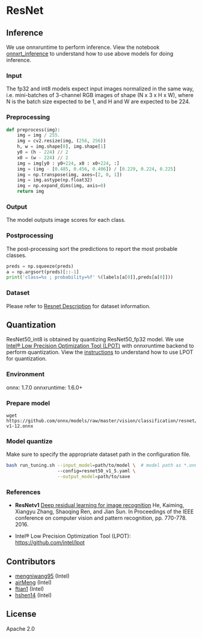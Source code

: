 <!--- SPDX-License-Identifier: Apache-2.0 -->

# ResNet

## Inference
We use onnxruntime to perform inference. View the notebook [onnxrt_inference](../../onnxrt_inference.ipynb) to understand how to use above models for doing inference.

### Input
The fp32 and int8 models expect input images normalized in the same way, i.e. mini-batches of 3-channel RGB images of shape (N x 3 x H x W), where N is the batch size expected to be 1, and H and W are expected to be 224.

### Preprocessing
```python
def preprocess(img):
    img = img / 255.
    img = cv2.resize(img, (256, 256))
    h, w = img.shape[0], img.shape[1]
    y0 = (h - 224) // 2
    x0 = (w - 224) // 2
    img = img[y0 : y0+224, x0 : x0+224, :]
    img = (img - [0.485, 0.456, 0.406]) / [0.229, 0.224, 0.225]
    img = np.transpose(img, axes=[2, 0, 1])
    img = img.astype(np.float32)
    img = np.expand_dims(img, axis=0)
    return img
```

### Output
The model outputs image scores for each class.

### Postprocessing
The post-processing sort the predictions to report the most probable classes.

```python
preds = np.squeeze(preds)
a = np.argsort(preds)[::-1]
print('class=%s ; probability=%f' %(labels[a[0]],preds[a[0]]))
```

### Dataset
Please refer to [Resnet Description](../README.md) for dataset information.

## Quantization
ResNet50_int8 is obtained by quantizing ResNet50_fp32 model. We use [Intel® Low Precision Optimization Tool (LPOT)](https://github.com/intel/lpot) with onnxruntime backend to perform quantization. View the [instructions](https://github.com/intel/lpot/tree/master/examples/onnxrt/onnx_model_zoo/resnet50/README.md) to understand how to use LPOT for quantization.

### Environment
onnx: 1.7.0 
onnxruntime: 1.6.0+

### Prepare model
```shell
wget https://github.com/onnx/models/raw/master/vision/classification/resnet/model_quantized/model/resnet50-v1-12.onnx
```

### Model quantize
Make sure to specify the appropriate dataset path in the configuration file.
```bash
bash run_tuning.sh --input_model=path/to/model \  # model path as *.onnx
                   --config=resnet50_v1_5.yaml \
                   --output_model=path/to/save
```

### References
* **ResNetv1**
[Deep residual learning for image recognition](https://arxiv.org/abs/1512.03385)
 He, Kaiming, Xiangyu Zhang, Shaoqing Ren, and Jian Sun. In Proceedings of the IEEE conference on computer vision and pattern recognition, pp. 770-778. 2016.

* Intel® Low Precision Optimization Tool (LPOT): https://github.com/intel/lpot

## Contributors
* [mengniwang95](https://github.com/mengniwang95) (Intel)
* [airMeng](https://github.com/airMeng) (Intel)
* [ftian1](https://github.com/ftian1) (Intel)
* [hshen14](https://github.com/hshen14) (Intel)

## License
Apache 2.0
